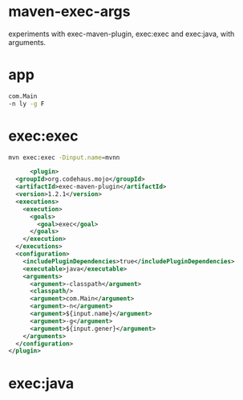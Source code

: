 # maven-exec-args
experiments with exec-maven-plugin, exec:exec and exec:java, with arguments.

# app
```bash
com.Main
-n ly -g F
```

# exec:exec

```bash
mvn exec:exec -Dinput.name=mvnn
```

```xml
      <plugin>
  <groupId>org.codehaus.mojo</groupId>
  <artifactId>exec-maven-plugin</artifactId>
  <version>1.2.1</version>
  <executions>
    <execution>
      <goals>
        <goal>exec</goal>
      </goals>
    </execution>
  </executions>
  <configuration>
    <includePluginDependencies>true</includePluginDependencies>
    <executable>java</executable>
    <arguments>
      <argument>-classpath</argument>
      <classpath/>
      <argument>com.Main</argument>
      <argument>-n</argument>
      <argument>${input.name}</argument>
      <argument>-g</argument>
      <argument>${input.gener}</argument>
    </arguments>
  </configuration>
</plugin>
```

# exec:java

